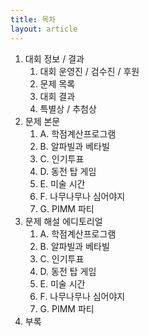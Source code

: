 ```yaml
---
title: 목차
layout: article
---
```


1. 대회 정보 / 결과
    1. 대회 운영진 / 검수진 / 후원
    2. 문제 목록
    3. 대회 결과
    4. 특별상 / 추첨상
2. 문제 본문
    1. A. 학점계산프로그램
    2. B. 알파빌과 베타빌
    3. C. 인기투표
    4. D. 동전 탑 게임
    5. E. 미술 시간
    6. F. 나무나무나 심어야지
    7. G. PIMM 파티
3. 문제 해설 에디토리얼
    1. A. 학점계산프로그램
    2. B. 알파빌과 베타빌
    3. C. 인기투표
    4. D. 동전 탑 게임
    5. E. 미술 시간
    6. F. 나무나무나 심어야지
    7. G. PIMM 파티
4. 부록
